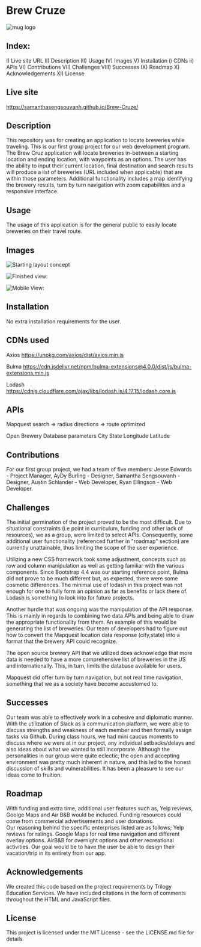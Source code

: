 # Brew Cruze
![mug logo](./assets/images/mug.png)

## Index:

I) Live site URL
II) Description
III) Usage
IV) Images
V) Installation
    i) CDNs
    ii) APIs
VI) Contributions
VII) Challenges
VIII) Successes
IX) Roadmap
X) Acknowledgements
XI) License

## Live site

https://samanthasengsouvanh.github.io/Brew-Cruze/
 
## Description

This repository was for creating an application to locate breweries while traveling. This is our first group project for our web development program. The Brew Cruz application will locate breweries in-between a starting location and ending location, with waypoints as an options. The user has the ability to input their current location, final destination and search results will produce a list of breweries (URL included when applicable) that are within those parameters. Additional functionality includes a map identifying the brewery results, turn by turn navigation with zoom capabilities and a responsive interface.
 
## Usage

The usage of this application is for the general public to easily locate breweries on their travel route.
 
 
## Images

![Starting layout concept](./assets/images/startinglayout.png)
 
![Finished view:](./assets/images/finishedview.png)

![Mobile View:](./assets/images/mobileview.png)
 
 
## Installation

No extra installation requirements for the user.
 
## CDNs used

Axios 
https://unpkg.com/axios/dist/axios.min.js

Bulma 
https://cdn.jsdelivr.net/npm/bulma-extensions@4.0.0/dist/js/bulma-extensions.min.js

Lodash
https://cdnjs.cloudflare.com/ajax/libs/lodash.js/4.17.15/lodash.core.js
 
## APIs

Mapquest
search => radius
directions => route optimized
 
Open Brewery Database parameters
City
State
Longitude
Latitude
 
        
## Contributions

For our first group project, we had a team of five members: Jesse Edwards - Project Manager, AyDy Burling - Designer, Samantha Sengsouvanh - Designer, Austin Schlander - Web Developer, Ryan Ellingson - Web Developer.
 
## Challenges

The initial germination of the project proved to be the most difficult. Due to situational constraints (i.e point in curriculum, funding and other lack of resources), we as a group, were limited to select APIs. Consequently, some additional user functionality (referenced further in "roadmap" section) are currently unattainable, thus limiting the scope of the user experience.
 
Utilizing a new CSS framework took some adjustment, concepts such as row and column manipulation as well as getting familiar with the various components. Since Bootstrap 4.4 was our starting reference point, Bulma did not prove to be much different but, as expected, there were some cosmetic differences. The minimal use of lodash in this project was not enough for one to fully form an opinion as far as benefits or lack there of. Lodash is something to look into for future projects.
 
Another hurdle that was ongoing was the manipulation of the API response. This is mainly in regards to combining two data APIs and being able to draw the appropriate functionality from them. An example of this would be generating the list of breweries. Our team of developers had to figure out how to convert the Mapquest location data response (city,state) into a format that the brewery API could recognize.
 
The open source brewery API that we utilized does acknowledge that more data is needed to have a more comprehensive list of breweries in the US and internationally. This, in turn, limits the database available for users. 
 
Mapquest did offer turn by turn navigation, but not real time navigation, something that we as a society have become accustomed to. 
 
## Successes

Our team was able to effectively work in a cohesive and diplomatic manner. With the utilization of Slack as a communication platform, we were able to discuss strengths and weakness of each member and then formally assign tasks via Github. During class hours, we had mini caucus moments to discuss where we were at in our project, any individual setbacks/delays and also ideas about what we wanted to still incorporate. Although the personalities in our group were quite eclectic; the open and accepting environment was pretty much inherent in nature, and this led to the honest discussion of skills and vulnerabilities. It has been a pleasure to see our ideas come to fruition.

## Roadmap

With funding and extra time, additional user features such as, Yelp reviews, Goolge Maps and Air B&B would be included. 
Funding resources could come from commercial advertisements and user donations.  
Our reasoning behind the specific enterprises listed are as follows; Yelp reviews for ratings. Google Maps for real time navigation and different overlay options. AirB&B for overnight options and other recreational activities. Our goal would be to have the user be able to design their vacation/trip in its entirety from our app. 

 
## Acknowledgements

We created this code based on the project requirements by Trilogy Education Services. We have included citations in the form of comments throughout the HTML and JavaScript files.
 
## License

This project is licensed under the MIT License - see the LICENSE.md file for details
 
 
